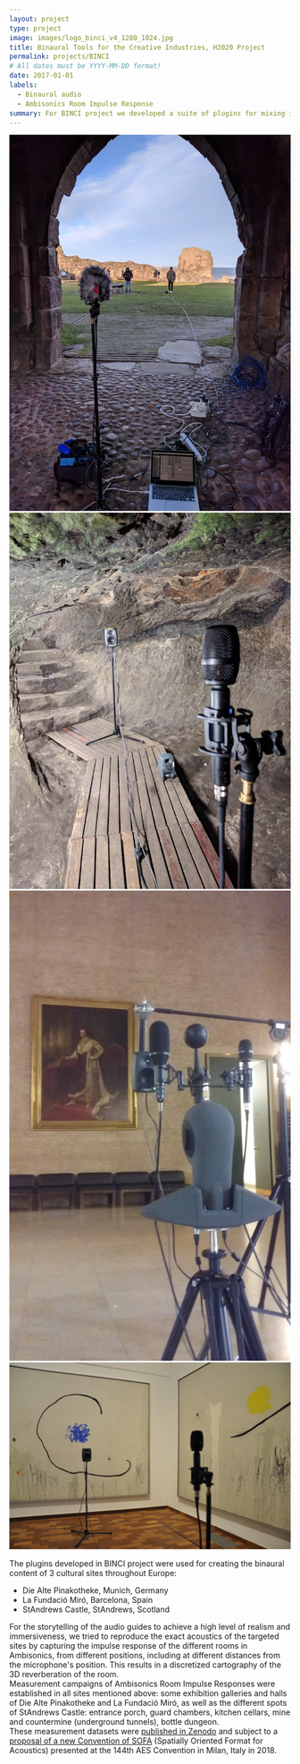 ```yaml
---
layout: project
type: project
image: images/logo_binci_v4_1280_1024.jpg
title: Binaural Tools for the Creative Industries, H2020 Project
permalink: projects/BINCI
# All dates must be YYYY-MM-DD format!
date: 2017-01-01
labels:
  - Binaural audio
  - Ambisonics Room Impulse Response
summary: For BINCI project we developed a suite of plugins for mixing in binaural the audio guides content of some museums and cultural sites, plus an ambisonics player supporting head tracking for an enhanced visitor experience.
---
```


<div class="ui small rounded images">
  <img class="ui image" src="../images/StAndrews_porch_reduced.jpg">
  <img class="ui image" src="../images/IMG_20180213_094808.jpg">
  <img class="ui image" src="../images/Pinakotheken_reduced.jpg">
  <img class="ui image" src="../images/Miro_reduced.jpg">

</div>

The plugins developed in BINCI project were used for creating the binaural content of 3 cultural sites throughout Europe:
- Die Alte Pinakotheke, Munich, Germany
- La Fundació Miró, Barcelona, Spain
- StAndrews Castle, StAndrews, Scotland

For the storytelling of the audio guides to achieve a high level of realism and immersiveness, we tried to reproduce the exact acoustics of the targeted sites by capturing the impulse response of the different rooms in Ambisonics, from different positions, including at different distances from the microphone's position. This results in a discretized cartography of the 3D reverberation of the room.<br />
Measurement campaigns of Ambisonics Room Impulse Responses were established in all sites mentioned above: some exhibition galleries and halls of Die Alte Pinakotheke and La Fundació Miró, as well as the different spots of StAndrews Castle: entrance porch, guard chambers, kitchen cellars, mine and countermine (underground tunnels), bottle dungeon.<br />
These measurement datasets were [published in Zenodo](https://zenodo.org/record/1299894#.XSHGfNMzbMU) and subject to a [proposal of a new Convention of SOFA](http://www.aes.org/e-lib/browse.cfm?elib=19560) (Spatially Oriented Format for Acoustics) presented at the 144th AES Convention in Milan, Italy in 2018.
